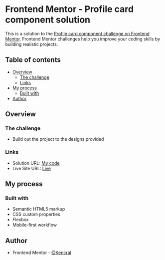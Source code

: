 # Frontend Mentor - Profile card component solution

This is a solution to the [Profile card component challenge on Frontend Mentor](https://www.frontendmentor.io/challenges/profile-card-component-cfArpWshJ). Frontend Mentor challenges help you improve your coding skills by building realistic projects. 

## Table of contents

- [Overview](#overview)
  - [The challenge](#the-challenge)
  - [Links](#links)
- [My process](#my-process)
  - [Built with](#built-with)
- [Author](#author)

## Overview

### The challenge

- Build out the project to the designs provided

### Links

- Solution URL: [My code](https://github.com/Kencral/3-column-preview-card-component)
- Live Site URL: [Live](https://kencral.github.io/card-component)

## My process

### Built with

- Semantic HTML5 markup
- CSS custom properties
- Flexbox
- Mobile-first workflow

## Author

- Frontend Mentor - [@Kencral](https://www.frontendmentor.io/profile/Kencral)


